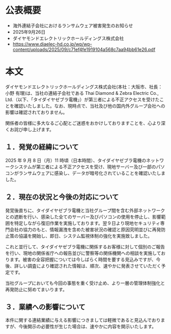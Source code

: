# 公表概要
- 海外連結子会社におけるランサムウェア被害発生のお知らせ
- 2025年9月26日
- ダイヤモンドエレクトリックホールディングス株式会社
- https://www.diaelec-hd.co.jp/wp/wp-content/uploads/2025/09/c71ef4fe1919104a568c7aa94bb61e26.pdf

# 本文
ダイヤモンドエレクトリックホールディングス株式会社(本社：大阪市、社長：小野 有理)は、当社の連結子会社である Thai Diamond & Zebra Electric Co., Ltd.（以下、「タイダイヤゼブラ電機」）が第三者による不正アクセスを受けたことを確認いたしました。なお、現時点で、当社及び他の国内外グループ会社への影響は確認されておりません。

関係者の皆様に多大なるご心配とご迷惑をおかけしておりますことを、心より深くお詫び申し上げます。

## １．発覚の経緯について
2025 年 9 月 8 日（月）11 時頃（日本時間）、タイダイヤゼブラ電機のネットワークシステムが第三者による不正アクセスを受け、現地サーバー及び一部のパソコンがランサムウェアに感染し、データが暗号化されていることを確認いたしました。

## ２．現在の状況と今後の対応について
発覚後直ちに、タイダイヤゼブラ電機と当社グループ間を含む外部ネットワークとの遮断を行い、感染した全てのサーバー及びパソコンの使用を停止し、影響範囲を特定しながら復旧作業を実施しております。翌９日より現地セキュリティ専門会社の協力のもと、情報漏洩を含めた被害状況の確認と原因究明並びに再発防止策の協議を開始し、即日、システム監視体制の強化を実施致しました。

これと並行して、タイダイヤゼブラ電機に関係するお客様に対して個別のご報告を行い、現地の関係省庁への報告並びに警察等の関係機関への相談を実施しております。被害の全容把握については今しばらく時間を要する見込みですが、今後、詳しい調査により確認された情報は、順次、速やかに発表させていただく予定です。

当社グループにおいても今回の事態を重く受け止め、より一層の管理体制強化と再発防止に努めてまいります。

## ３．業績への影響について
本件に関する連結業績に与える影響につきましては軽微であると見込んでおりますが、今後開示の必要性が生じた場合は、速やかに内容を開示いたします。

